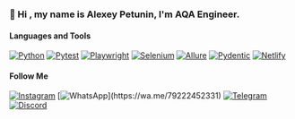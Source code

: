 ### 👋 Hi , my name is Alexey Petunin, I'm AQA Engineer.

#### Languages and Tools
[![Python](https://img.shields.io/badge/Python-3.12-blue?style=flat-square&logo=python)](https://www.python.org/)
[![Pytest](https://img.shields.io/badge/Pytest-8.1.1-green?style=flat-square&logo=pytest)](https://docs.pytest.org/en/stable/)
[![Playwright](https://img.shields.io/badge/Playwright-1.43.0-purple?style=flat-square&logo=playwright)](https://playwright.dev/)
[![Selenium](https://img.shields.io/badge/Selenium-4.17.2-red?style=flat-square&logo=selenium)](https://www.selenium.dev/documentation/en/)
[![Allure](https://img.shields.io/badge/Allure-2.13.5-orange?style=flat-square&logo=allure)](https://docs.qameta.io/allure/)
[![Pydentic](https://img.shields.io/badge/Pydentic-2.6.1-yellow?style=flat-square&logo=pydantic)](https://pydantic-docs.helpmanual.io/)
[![Netlify](https://img.shields.io/badge/Netlify-Latest-blueviolet?style=flat-square&logo=netlify)](https://www.netlify.com/)

#### Follow Me 
[![Instagram](https://img.shields.io/badge/-Instagram-696969?style=for-the-badge&logo=instagram&logoColor=B4068E)](https://www.instagram.com/akseley___?utm_source=qr&igsh=MWhkZDhudTN3bmdmdw==)
[![WhatsApp](https://img.shields.io/badge/-Whatsapp-696969?style=for-the-badge&logo=Whatsapp&logoColor=075E54.)](https://wa.me/79222452331)
[![Telegram](https://img.shields.io/badge/-Telegram-696969?style=for-the-badge&logo=telegram&logoColor=27A0D9)](https://t.me/Avd4586)
[![Discord](https://img.shields.io/badge/-Discord-696969?style=for-the-badge&logo=Discord&logoColor=5865F2)](https://discordapp.com/users/1064908835602583572/)

